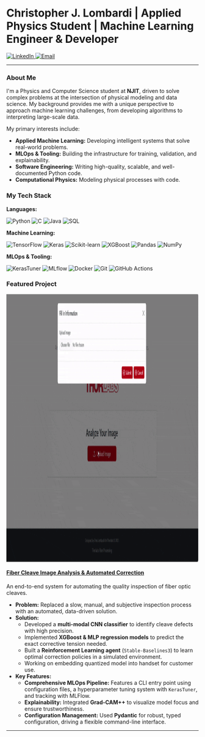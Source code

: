 # Christopher J. Lombardi | Applied Physics Student | Machine Learning Engineer & Developer

<p align="left">
  <a href="https://www.linkedin.com/in/chrisjameslombardi" target="_blank">
    <img src="https://img.shields.io/badge/LinkedIn-0A66C2?style=for-the-badge&logo=linkedin&logoColor=white" alt="LinkedIn"/>
  </a>
  <a href="mailto:cjl78@njit.edu">
    <img src="https://img.shields.io/badge/Email-D14836?style=for-the-badge&logo=gmail&logoColor=white" alt="Email"/>
  </a>
</p>

---

### About Me
I'm a Physics and Computer Science student at **NJIT**, driven to solve complex problems at the intersection of physical modeling and data science. My background provides me with a unique perspective to approach machine learning challenges, from developing algorithms to interpreting large-scale data.

My primary interests include:
-  **Applied Machine Learning:** Developing intelligent systems that solve real-world problems.
-  **MLOps & Tooling:** Building the infrastructure for training, validation, and explainability.
-  **Software Engineering:** Writing high-quality, scalable, and well-documented Python code.
-  **Computational Physics:** Modeling physical processes with code.

### My Tech Stack

**Languages:**

![Python](https://img.shields.io/badge/Python-3776AB?style=for-the-badge&logo=python&logoColor=white)
![C](https://img.shields.io/badge/C-00599C?style=for-the-badge&logo=c&logoColor=white)
![Java](https://img.shields.io/badge/Java-ED8B00?style=for-the-badge&logo=openjdk&logoColor=white)
![SQL](https://img.shields.io/badge/SQL-025E8C?style=for-the-badge&logo=postgresql&logoColor=white)

**Machine Learning:**

![TensorFlow](https://img.shields.io/badge/TensorFlow-FF6F00?style=for-the-badge&logo=tensorflow&logoColor=white)
![Keras](https://img.shields.io/badge/Keras-D00000?style=for-the-badge&logo=keras&logoColor=white)
![Scikit-learn](https://img.shields.io/badge/scikit--learn-%23F7931E.svg?style=for-the-badge&logo=scikit-learn&logoColor=white)
![XGBoost](https://img.shields.io/badge/XGBoost-006600?style=for-the-badge&logo=xgboost&logoColor=white)
![Pandas](https://img.shields.io/badge/pandas-%23150458.svg?style=for-the-badge&logo=pandas&logoColor=white)
![NumPy](https://img.shields.io/badge/numpy-%23013243.svg?style=for-the-badge&logo=numpy&logoColor=white)

**MLOps & Tooling:**

![KerasTuner](https://img.shields.io/badge/KerasTuner-0D47A1?style=for-the-badge&logo=keras&logoColor=white)
![MLflow](https://img.shields.io/badge/MLflow-0096C7?style=for-the-badge&logo=mlflow&logoColor=white)
![Docker](https://img.shields.io/badge/docker-%230db7ed.svg?style=for-the-badge&logo=docker&logoColor=white)
![Git](https://img.shields.io/badge/git-%23F05033.svg?style=for-the-badge&logo=git&logoColor=white)
![GitHub Actions](https://img.shields.io/badge/github%20actions-%232671E5.svg?style=for-the-badge&logo=githubactions&logoColor=white)

###  Featured Project

<a href="https://github.com/c-lombardi23/ImageProcessingClone">
  <img align="center" width="900" height="700" src="cleave_example_app.gif" alt="Fiber Cleave Classifier Demo">
</a>

#### [Fiber Cleave Image Analysis & Automated Correction](https://github.com/c-lombardi23/ImageProcessingClone)
An end-to-end system for automating the quality inspection of fiber optic cleaves.

- **Problem:** Replaced a slow, manual, and subjective inspection process with an automated, data-driven solution.
- **Solution:**
  - Developed a **multi-modal CNN classifier** to identify cleave defects with high precision.
  - Implemented **XGBoost & MLP regression models** to predict the exact corrective tension needed.
  - Built a **Reinforcement Learning agent** (`Stable-Baselines3`) to learn optimal correction policies in a simulated environment.
  - Working on embedding quantized model into handset for customer use. 
- **Key Features:**
  - **Comprehensive MLOps Pipeline:** Features a CLI entry point using configuration files, a hyperparameter tuning system with `KerasTuner`, and tracking with MLFlow.
  - **Explainability:** Integrated **Grad-CAM++** to visualize model focus and ensure trustworthiness.
  - **Configuration Management:** Used **Pydantic** for robust, typed configuration, driving a flexible command-line interface.

---

